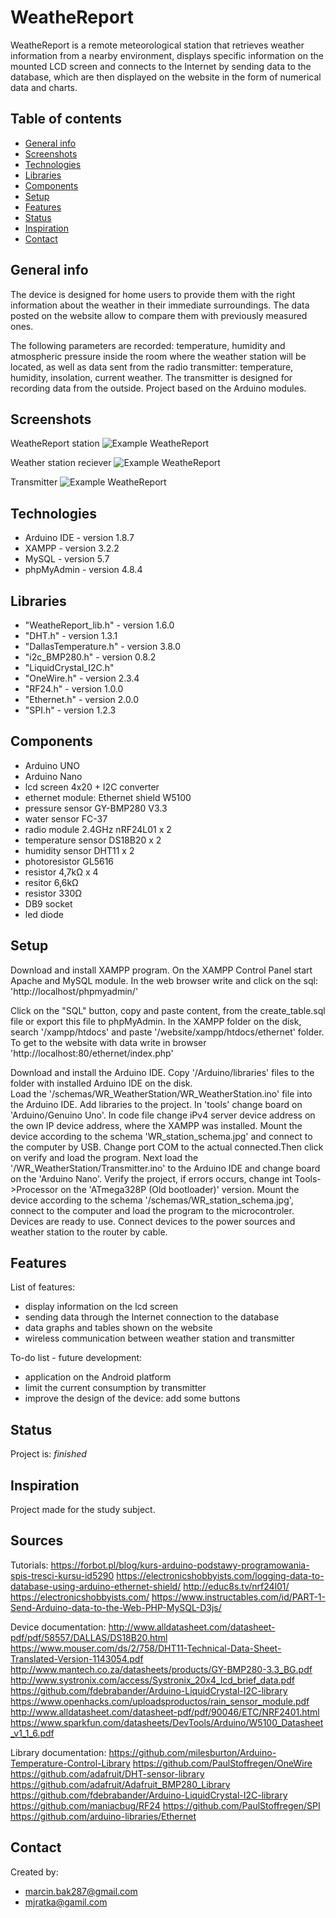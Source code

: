 # WeatheReport

WeatheReport is a remote meteorological station that retrieves weather information 
from a nearby environment, displays specific information on the mounted LCD screen 
and connects to the Internet by sending data to the database, 
which are then displayed on the website in the form of numerical data and charts.

## Table of contents
* [General info](#general-info)
* [Screenshots](#screenshots)
* [Technologies](#technologies)
* [Libraries](#libraries)
* [Components](#components)
* [Setup](#setup)
* [Features](#features)
* [Status](#status)
* [Inspiration](#inspiration)
* [Contact](#contact)

## General info
The device is designed for home users to provide them with the right information 
about the weather in their immediate surroundings. 
The data posted on the website allow to compare them with previously measured ones.

The following parameters are recorded: temperature, humidity and atmospheric pressure 
inside the room where the weather station will be located, as well as data sent from 
the radio transmitter: temperature, humidity, insolation, current weather. 
The transmitter is designed for recording data from the outside.
Project based on the Arduino modules.

## Screenshots
WeatheReport station
![Example WeatheReport](./img/weathereport.jpg)

Weather station reciever
![Example WeatheReport](./img/wrstation.jpg)

Transmitter
![Example WeatheReport](./img/transmitter.jpg)


## Technologies
* Arduino IDE - version 1.8.7
* XAMPP - version 3.2.2
* MySQL - version 5.7
* phpMyAdmin - version 4.8.4


## Libraries
* "WeatheReport_lib.h" - version 1.6.0 
* "DHT.h" - version 1.3.1
* "DallasTemperature.h" - version 3.8.0
* "i2c_BMP280.h" - version 0.8.2
* "LiquidCrystal_I2C.h"
* "OneWire.h" - version 2.3.4
* "RF24.h" - version 1.0.0
* "Ethernet.h" - version 2.0.0
* "SPI.h" - version 1.2.3

## Components
* Arduino UNO 
* Arduino Nano
* lcd screen 4x20 + I2C converter
* ethernet module: Ethernet shield W5100
* pressure sensor GY-BMP280 V3.3
* water sensor FC-37
* radio module 2.4GHz nRF24L01 x 2
* temperature sensor DS18B20  x 2
* humidity sensor DHT11  x 2
* photoresistor GL5616
* resistor 4,7kΩ  x 4
* resitor 6,6kΩ
* resistor 330Ω
* DB9 socket
* led diode


## Setup
Download and install XAMPP program. On the XAMPP Control Panel start Apache and MySQL module.
In the web browser write and click on the sql:
'http://localhost/phpmyadmin/'

Click on the "SQL" button, copy and paste content,
from the create_table.sql file or export this file to phpMyAdmin. 
In the XAMPP folder on the disk, search '/xampp/htdocs' and paste '/website/xampp/htdocs/ethernet' folder.
To get to the website with data write in browser 
'http://localhost:80/ethernet/index.php' 
 
Download and install the Arduino IDE. Copy '/Arduino/libraries' files to the folder with installed Arduino IDE on the disk.  
Load the '/schemas/WR_WeatherStation/WR_WeatherStation.ino' file into the Arduino IDE. Add libraries to the project.
In 'tools' change board on 'Arduino/Genuino Uno'. 
In code file change iPv4 server device address on the own IP device address, where the XAMPP was installed.
Mount the device according to the schema 'WR_station_schema.jpg' and connect to the computer by USB. 
Change port COM to the actual connected.Then click on verify and load the program. Next load the '/WR_WeatherStation/Transmitter.ino' to the Arduino IDE and change board on the 'Arduino Nano'.
Verify the project, if errors occurs, change int Tools->Processor on the 'ATmega328P (Old bootloader)' version.
Mount the device according to the schema '/schemas/WR_station_schema.jpg', connect to the computer and load the program to the microcontroler.
Devices are ready to use. Connect devices to the power sources and weather station to the router by cable.


## Features
List of features:
* display information on the lcd screen
* sending data through the Internet connection to the database
* data graphs and tables shown on the website
* wireless communication between weather station and transmitter

To-do list - future development:
* application on the Android platform
* limit the current consumption by transmitter
* improve the design of the device: add some buttons


## Status
Project is: _finished_

## Inspiration
Project made for the study subject. 

## Sources
Tutorials:
https://forbot.pl/blog/kurs-arduino-podstawy-programowania-spis-tresci-kursu-id5290
https://electronicshobbyists.com/logging-data-to-database-using-arduino-ethernet-shield/
http://educ8s.tv/nrf24l01/
https://electronicshobbyists.com/
https://www.instructables.com/id/PART-1-Send-Arduino-data-to-the-Web-PHP-MySQL-D3js/

Device documentation:
http://www.alldatasheet.com/datasheet-pdf/pdf/58557/DALLAS/DS18B20.html
https://www.mouser.com/ds/2/758/DHT11-Technical-Data-Sheet-Translated-Version-1143054.pdf
http://www.mantech.co.za/datasheets/products/GY-BMP280-3.3_BG.pdf
http://www.systronix.com/access/Systronix_20x4_lcd_brief_data.pdf
https://github.com/fdebrabander/Arduino-LiquidCrystal-I2C-library
https://www.openhacks.com/uploadsproductos/rain_sensor_module.pdf
http://www.alldatasheet.com/datasheet-pdf/pdf/90046/ETC/NRF2401.html
https://www.sparkfun.com/datasheets/DevTools/Arduino/W5100_Datasheet_v1_1_6.pdf

Library documentation:
https://github.com/milesburton/Arduino-Temperature-Control-Library
https://github.com/PaulStoffregen/OneWire
https://github.com/adafruit/DHT-sensor-library
https://github.com/adafruit/Adafruit_BMP280_Library
https://github.com/fdebrabander/Arduino-LiquidCrystal-I2C-library
https://github.com/maniacbug/RF24
https://github.com/PaulStoffregen/SPI
https://github.com/arduino-libraries/Ethernet



## Contact
Created by:
* marcin.bak287@gmail.com
* mjratka@gamil.com


